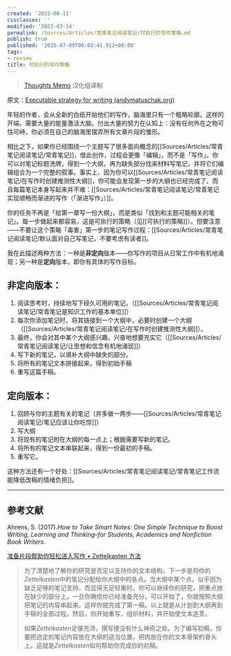 ```yaml
---
created: '2022-08-11'
cssclasses: ''
modified: '2023-03-14'
permalink: /Sources/Articles/常青笔记阅读笔记/可执行的写作策略.md
publish: true
published: '2025-07-09T00:03:41.912+08:00'
tags:
- review
title: 可执行的写作策略
---
```

> [Thoughts Memo](https://paratranz.cn/projects/3131) 汉化组译制

原文：[Executable strategy for writing (andymatuschak.org)](https://notes.andymatuschak.org/z3PBVkZ2SvsAgFXkjHsycBeyS6Cw1QXf7kcD8)

年轻的作者，会从全新的白纸开始他们的写作，脑海里只有一个粗略轮廓。这样的开端，需要大量的能量激活大脑，付出大量的努力在认知上：没有任何外在之物可怙可峙，你必须在自己的脑海里摆弄所有文章片段的雏形。

相比之下，如果你已经围绕一个主题写了很多面向概念的[[Sources/Articles/常青笔记阅读笔记/常青笔记]]，借此创作，过程会更像「编辑」，而不是「写作」。你可以对笔记标题洗牌，得到一个大纲，再为缺失部分找来材料写笔记，并将它们编辑组合为一个完整的叙事。事实上，因为你可以[[Sources/Articles/常青笔记阅读笔记/在写作时创建推测性大纲]]，你可能会发现第一步的大纲也已经完成了。而且每篇笔记本身写起来并不难：[[Sources/Articles/常青笔记阅读笔记/常青笔记实现顺畅而渐进的写作（「渐进写作」）]]。

你的任务不再是「给第一章写一份大纲」，而是类似「找到和主题可能相关的笔记」。每一步做起来都容易，这是可执行的策略（见[[可执行的策略]]）。但要注意——不要让这个策略「毒害」第一步的笔记写作过程：[[Sources/Articles/常青笔记阅读笔记/默认面对自己写笔记，不要考虑有读者]]。

我在此描述两种方法：一种是**非定向**版本——你写作的项目从日常工作中有机地涌现；另一种是**定向**版本，即你有具体的写作目标。

## 非定向版本：

1. 阅读思考时，持续地写下经久可用的笔记。（[[Sources/Articles/常青笔记阅读笔记/常青笔记是知识工作的基本单位]]）
2. 每次你添加笔记时，将其链接到一个大纲中，必要时创建一个大纲（[[Sources/Articles/常青笔记阅读笔记/在写作时创建推测性大纲]]）。
3. 最终，你会对其中某个大纲感兴趣，兴奋地想要充实它（[[Sources/Articles/常青笔记阅读笔记/让思想和信念有机地涌现]]）
4. 写下新的笔记，以填补大纲中缺失的部分。
5. 将所有的笔记文本拼接起来，得到初始手稿
6. 重写这篇手稿。

## 定向版本：

1. 回顾与你的主题有关的笔记（并多做一两步——[[Sources/Articles/常青笔记阅读笔记/笔记应该让你吃惊]]）
2. 写大纲
3. 将现有的笔记附在大纲的每一点上；根据需要写新的笔记。
4. 将所有的笔记文本串联起来，得到一份最初的手稿。
5. 重写它。

这种方法还有一个好处：[[Sources/Articles/常青笔记阅读笔记/常青笔记工作流能降低改稿的情绪负担]]。

___

## 参考文献

Ahrens, S. (2017).*How to Take Smart Notes: One Simple Technique to Boost Writing, Learning and Thinking–for Students, Academics and Nonfiction Book Writers*.

[准备片段帮助你轻松进入写作 • Zettelkasten 方法](https://zettelkasten.de/posts/ease-into-writing/)

> 为了清楚地了解你的研究是否足以支持你的文本结构，下一步是将你的*Zettelkasten*中的笔记分配给你大纲中的各点。当大纲中某个点，似乎因为缺乏足够的笔记支持，而显得无足轻重时，你可以继续你的研究，把重点放在缺少的部分上。一旦你确信你已经准备充分，可以开始了，你就按照大纲把笔记的内容串起来。这样你就完成了第一稿。以上就是从计划到大纲再到手稿的全部过程。然后，你开始重写，组织材料，并开始使文本连贯。
>
> 如果*Zettelkasten*足够充沛，撰写便没有什么神奇之处。为了编写初稿，你要把选定的笔记内容放在大纲的适当位置，把肉放在你的文本骨架的骨头上。这就是*Zettelkasten*如何帮助你完成你的初稿。